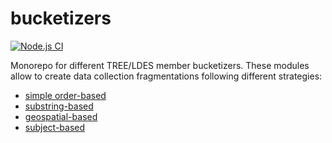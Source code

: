 # bucketizers

[![Node.js CI](https://github.com/TREEcg/bucketizers/actions/workflows/build-test.yml/badge.svg)](https://github.com/TREEcg/bucketizers/actions/workflows/build-test.yml)

Monorepo for different TREE/LDES member bucketizers. These modules allow to create data collection fragmentations following different strategies:

- [simple order-based](https://github.com/TREEcg/bucketizers/tree/main/packages/bucketizer-basic)
- [substring-based](https://github.com/TREEcg/bucketizers/tree/main/packages/bucketizer-substring)
- [geospatial-based](https://github.com/TREEcg/bucketizers/tree/main/packages/bucketizer-geospatial)
- [subject-based](https://github.com/TREEcg/bucketizers/tree/main/packages/bucketizer-subject-page)

